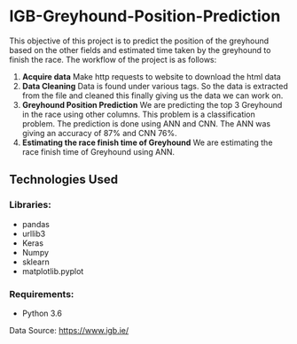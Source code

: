 # IGB-Greyhound-Position-Prediction
This objective of this project is to predict the position of the greyhound based on the other fields and estimated time taken by the greyhound to finish the race.
The workflow of the project is as follows:
1. **Acquire data**
Make http requests to website to download the html data
2. **Data Cleaning**
Data is found under various tags. So the data is extracted from the file and cleaned this finally giving us the data we can work on.
3. **Greyhound Position Prediction**
We are predicting the top 3 Greyhound in the race using other columns. This problem is a classification problem. The prediction is done using ANN and CNN. The ANN was giving an accuracy of 87% and CNN 76%.
4. **Estimating the race finish time of Greyhound**
We are estimating the race finish time of Greyhound using ANN.

## Technologies Used

### Libraries:
* pandas
* urllib3
* Keras
* Numpy
* sklearn
* matplotlib.pyplot

### Requirements:
* Python 3.6

Data Source:
https://www.igb.ie/
